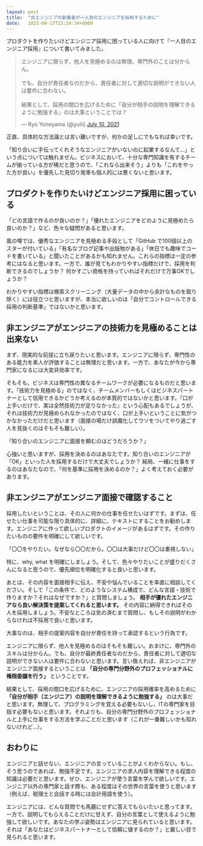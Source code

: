 ```yaml
---
layout: post
title:  "非エンジニアの創業者が一人目のエンジニアを採用するために"
date:   2021-08-17T23:24:34+0900
---
```


プロダクトを作りたいけどエンジニア採用に困っている人に向けて『一人目のエンジニア採用』について書いてみました。

<blockquote class="twitter-tweet"><p lang="ja" dir="ltr">エンジニアに限らず、他人を見極めるのは無理。専門外のことは分からん。<br><br>でも、自分が責任者なのだから、責任者に対して適切な説明ができない人は要件に合わない。<br><br>結果として、採用の間口を広げるために「自分が相手の説明を理解できるように勉強する」のは大事ということでは？</p>&mdash; Ryo Yoneyama (@yulii) <a href="https://twitter.com/yulii/status/1413861785065635850?ref_src=twsrc%5Etfw">July 10, 2021</a></blockquote> <script async src="https://platform.twitter.com/widgets.js" charset="utf-8"></script>

正直、具体的な方法論とは言い難いですが、何かの足しにでもなれば幸いです。

「知り合いに手伝ってくれそうなエンジニアがいないのに起業するなんて...」という点については触れません。ビジネスにおいて、十分な専門知識を有するチームが揃っている方が稀だと思うので、「これなら出来そう」よりも「これをやった方が良い」を優先した見切り発車も個人的には悪くないと思います。


## プロダクトを作りたいけどエンジニア採用に困っている

「どの言語で作るのが良いのか？」「優れたエンジニアをどのように見極めたら良いのか？」など、色々な疑問があると思います。

風の噂では、優秀なエンジニアを見極める手段として「GitHub で100個以上のスターが付いている」「有名なブログ記事や出版物がある」「休日でも趣味でコードを書いている」と聞いたことがあるかも知れません。これらの指標は一定の参考にはなると思います。一方で、誰が見てもわかりやすい指標だけで、採用を判断できるのでしょうか？ 何かすごい資格を持っていればそれだけで万事OKでしょうか？

わかりやすい指標は検索スクリーニング（大量データの中から余計なものを取り除く）には役立つと思いますが、本当に欲しいのは「自分でコントロールできる採用の判断基準」ではないかと思います。


## 非エンジニアがエンジニアの技術力を見極めることは出来ない

まず、現実的な前提に立ち戻りたいと思います。エンジニアに限らず、専門性のある能力を素人が評価することは無理だと思います。一方で、あなたが今から専門家になるには大変非効率です。

そもそも、ビジネスは専門性の異なるチームワークが必要になるものだと思います。「技術力を見極める」のではなく、チームメンバーもしくはビジネスパートナーとして信用できるかどうか考えるのが本質的ではないかと思います。『口が上手いだけで、実は全然技術力が足りなかった』という心配もあるでしょうが、それは技術力が見極められなかったのではなく、口が上手いということに気がつかなかっただけだと思います（面接の場だけ誤魔化してウソをついてやり過ごす人を見抜くのはそもそも難しい）。

「知り合いのエンジニアに面接を頼むのはどうだろうか？」

心強いと思いますが、採用を決めるのはあなたです。知り合いのエンジニアが「OK」といった人を採用するだけで大丈夫でしょうか？ 結局、一緒に仕事をするのはあなたなので、「何を基準に採用を決めるのか？」よく考えておく必要があります。


## 非エンジニアがエンジニア面接で確認すること

採用したいということは、その人に何かの仕事を任せたいはずです。まずは、任せたい仕事を可能な限り具体的に、詳細に、テキストにすることをお勧めします。エンジニアに作って欲しいプロダクトのイメージがあるはずです。その作りたいものの要件を明確にして欲しいです。

「〇〇をやりたい。なぜなら〇〇だから。〇〇は大事だけど〇〇は重視しない」

特に、why, what を明確にしましょう。そして、色々やりたいことが盛りだくさんになると思うので、優先順位を明確化すると良いと思います。

あとは、その内容を面接相手に伝え、不安や悩んでいることを率直に相談してください。そして「この条件で、どのようなシステム構成で、どんな言語・技術で作りますか？それはなぜですか？」と質問しましょう。 __相手が優れたエンジニアなら良い解決策を提案してくれると思います。__ その内容に納得できればその人を採用しましょう。不安なところは気の済むまで質問し、もしその説明がわからなければ不採用で良いと思います。

大事なのは、相手の提案内容を自分が責任を持って承認するという行為です。

エンジニアに限らず、他人を見極めるのはそもそも難しい。おまけに、専門外のスキルは分からん。でも、自分が最終責任者なのだから、責任者に対して適切な説明ができない人は要件に合わないと思います。言い換えれば、非エンジニアがエンジニア面接するということは __「自分の専門分野外のプロフェッショナルに権限委譲を行う」__ ということです。


結果として、採用の間口を広げるために、エンジニアの採用確率を高めるために __「自分が相手（エンジニア）の説明を理解できるように勉強する」__ のは大事だと思います。無理して、プログラミングを覚える必要もないし、ITの専門家を目指す必要もないと思います。それよりも、自分の専門分野外のプロフェッショナルと上手に仕事をする方法を学ぶことだと思います（これが一番難しいかも知れないけれど...）。


## おわりに

エンジニアと話せない、エンジニアの言っていることがよくわからない。もし、そう思うのであれば、勉強不足です。エンジニアの求人内容を理解できる程度の知識は必要だと思います。ぜひ、エンジニアが使う言葉を学んで欲しいです。エンジニア以外の専門家と話す際も、ある程度はその世界の言葉を使うと思います（例えば、税理士と会話する時には会計用語を使う）。

エンジニアには、どんな質問でも馬鹿にせずに答えてもらいたいと思ってます。一方で、説明してもらえることだけに甘えず、自分の言葉として使えるように勉強して欲しいです。あなたの学ぶ姿勢はエンジニアに見られていると思います。それは「あなたはビジネスパートナーとして信頼に値するのか？」と厳しい目で見られると思います。
